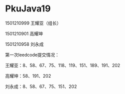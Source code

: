 # PkuJava19

1501210999 王耀亚（组长）

1501210901 高耀坤

1501210958 刘永成

第一次leedcode提交情况：

王耀亚：8、58、67、75、118、119、151、189、191、202

高耀坤：58、191、202

刘永成：8、58、67、75、151、202
